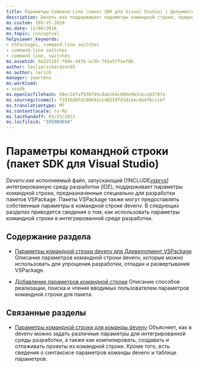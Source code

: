 ```yaml
---
title: Параметры Command-Line (пакет SDK для Visual Studio) | Документация Майкрософт
description: Devenv.exe поддерживает параметры командной строки, предназначенные специально для разработки пакетов VSPackage. Используйте статьи в этом разделе, чтобы узнать о параметрах командной строки.
ms.custom: SEO-VS-2020
ms.date: 11/04/2016
ms.topic: conceptual
helpviewer_keywords:
- VSPackages, command-line switches
- command-line switches
- command line, switches
ms.assetid: 0a22516f-f60e-4476-ac5b-f41e5ffaaf8b
author: leslierichardson95
ms.author: lerich
manager: jmartens
ms.workload:
- vssdk
ms.openlocfilehash: 58ec16faf930799c8ab164c006e063cbce8378fe
ms.sourcegitcommit: f2916d8fd296b92cc402597d1d1eecda4f6cccbf
ms.translationtype: MT
ms.contentlocale: ru-RU
ms.lasthandoff: 03/25/2021
ms.locfileid: "105089658"
---
```

# <a name="command-line-switches-visual-studio-sdk"></a>Параметры командной строки (пакет SDK для Visual Studio)
*Devenv.exe* исполняемый файл, запускающий [!INCLUDE[vsprvs](../code-quality/includes/vsprvs_md.md)] интегрированную среду разработки (IDE), поддерживает параметры командной строки, предназначенные специально для разработки пакетов VSPackage. Пакеты VSPackage также могут предоставлять собственные параметры в командной строке devenv. В следующих разделах приводятся сведения о том, как использовать параметры командной строки в интегрированной среде разработки.

## <a name="in-this-section"></a>Содержание раздела
- [Параметры командной строки devenv для Ддевелопмент VSPackage](../extensibility/devenv-command-line-switches-for-vspackage-development.md) Описание параметров командной строки devenv, которые можно использовать для упрощения разработки, отладки и развертывания VSPackage.

- [Добавление параметров командной строки](../extensibility/adding-command-line-switches.md) Описание способов реализации, поиска и чтения вводимых пользователем параметров командной строки для пакета.

## <a name="related-sections"></a>Связанные разделы
- [Параметры командной строки для команды devenv](../ide/reference/devenv-command-line-switches.md) Объясняет, как в devenv можно задать различные параметры для интегрированной среды разработки, а также как компилировать, создавать и отлаживать проекты из командной строки. Кроме того, есть сведения о синтаксисе параметров команды devenv и таблице параметров.
